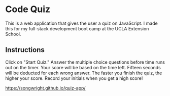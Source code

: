 # Code Quiz

This is a web application that gives the user a quiz on JavaScript. I made this for my full-stack development boot camp at the UCLA Extension School.

## Instructions

Click on "Start Quiz." Answer the multiple choice questions before time runs out on the timer. Your score will be based on the time left. Fifteen seconds will be deducted for each wrong answer. The faster you finish the quiz, the higher your score. Record your initials when you get a high score!

https://songwright.github.io/quiz-app/